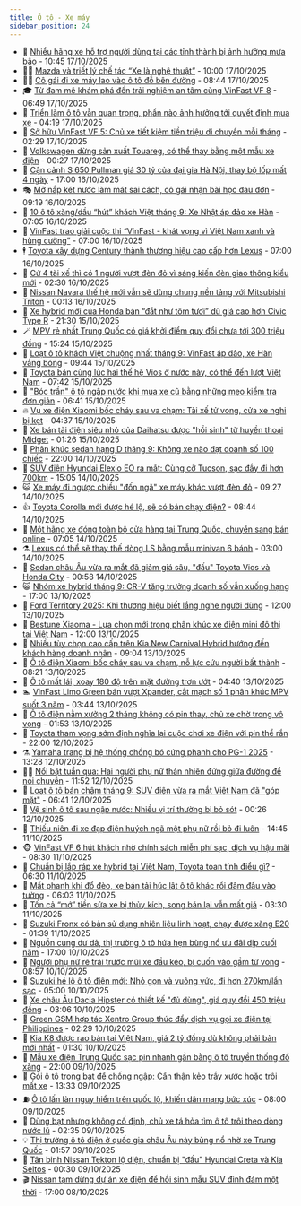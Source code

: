 ```yaml
---
title: Ô tô - Xe máy
sidebar_position: 24
---
```


<!-- dantri-o-to-xe-may:START -->
- 🤡 [Nhiều hãng xe hỗ trợ người dùng tại các tỉnh thành bị ảnh hưởng mưa bão](https://dantri.com.vn/o-to-xe-may/nhieu-hang-xe-ho-tro-nguoi-dung-tai-cac-tinh-thanh-bi-anh-huong-mua-bao-20251017112533969.htm) - 10:45 17/10/2025
- 🧑‍💻 [Mazda và triết lý chế tác “Xe là nghệ thuật”](https://dantri.com.vn/o-to-xe-may/mazda-va-triet-ly-che-tac-xe-la-nghe-thuat-20251017170325168.htm) - 10:00 17/10/2025
- 🧑‍💻 [Cô gái đi xe máy lao vào ô tô đỗ bên đường](https://dantri.com.vn/o-to-xe-may/co-gai-di-xe-may-lao-vao-o-to-do-ben-duong-20251017121030491.htm) - 08:44 17/10/2025
- 🎓 [Từ đam mê khám phá đến trải nghiệm an tâm cùng VinFast VF 8](https://dantri.com.vn/o-to-xe-may/tu-dam-me-kham-pha-den-trai-nghiem-an-tam-cung-vinfast-vf-8-20251017122622949.htm) - 06:49 17/10/2025
- 🌊 [Triển lãm ô tô vẫn quan trọng, phần nào ảnh hưởng tới quyết định mua xe](https://dantri.com.vn/o-to-xe-may/trien-lam-o-to-van-quan-trong-phan-nao-anh-huong-toi-quyet-dinh-mua-xe-20251017103638942.htm) - 04:19 17/10/2025
- 🥷 [Sở hữu VinFast VF 5: Chủ xe tiết kiệm tiền triệu di chuyển mỗi tháng](https://dantri.com.vn/o-to-xe-may/so-huu-vinfast-vf-5-chu-xe-tiet-kiem-tien-trieu-di-chuyen-moi-thang-20251017090426501.htm) - 02:29 17/10/2025
- 🤩 [Volkswagen dừng sản xuất Touareg, có thể thay bằng một mẫu xe điện](https://dantri.com.vn/o-to-xe-may/volkswagen-dung-san-xuat-touareg-co-the-thay-bang-mot-mau-xe-dien-20251016232941303.htm) - 00:27 17/10/2025
- 🫶 [Cận cảnh S 650 Pullman giá 30 tỷ của đại gia Hà Nội, thay bộ lốp mất 4 ngày](https://dantri.com.vn/o-to-xe-may/can-canh-s-650-pullman-gia-30-ty-cua-dai-gia-ha-noi-thay-bo-lop-mat-4-ngay-20251016230644729.htm) - 17:00 16/10/2025
- 🎭 [Mở nắp két nước làm mát sai cách, cô gái nhận bài học đau đớn](https://dantri.com.vn/o-to-xe-may/mo-nap-ket-nuoc-lam-mat-sai-cach-co-gai-nhan-bai-hoc-dau-don-20251016160415194.htm) - 09:19 16/10/2025
- 🌁 [10 ô tô xăng/dầu “hút” khách Việt tháng 9: Xe Nhật áp đảo xe Hàn](https://dantri.com.vn/o-to-xe-may/10-o-to-xangdau-hut-khach-viet-thang-9-xe-nhat-ap-dao-xe-han-20251016111552794.htm) - 07:05 16/10/2025
- 🦩 [VinFast trao giải cuộc thi “VinFast - khát vọng vì Việt Nam xanh và hùng cường”](https://dantri.com.vn/o-to-xe-may/vinfast-trao-giai-cuoc-thi-vinfast-khat-vong-vi-viet-nam-xanh-va-hung-cuong-20251016123717723.htm) - 07:00 16/10/2025
- 🕴 [Toyota xây dựng Century thành thương hiệu cao cấp hơn Lexus](https://dantri.com.vn/o-to-xe-may/toyota-xay-dung-century-thanh-thuong-hieu-cao-cap-hon-lexus-20251016114522443.htm) - 07:00 16/10/2025
- 🎡 [Cứ 4 tài xế thì có 1 người vượt đèn đỏ vì sáng kiến đèn giao thông kiểu mới](https://dantri.com.vn/o-to-xe-may/cu-4-tai-xe-thi-co-1-nguoi-vuot-den-do-vi-sang-kien-den-giao-thong-kieu-moi-20251016000825091.htm) - 02:30 16/10/2025
- 📝 [Nissan Navara thế hệ mới vẫn sẽ dùng chung nền tảng với Mitsubishi Triton](https://dantri.com.vn/o-to-xe-may/nissan-navara-the-he-moi-van-se-dung-chung-nen-tang-voi-mitsubishi-triton-20251015231603679.htm) - 00:13 16/10/2025
- 🧐 [Xe hybrid mới của Honda bán “đắt như tôm tươi” dù giá cao hơn Civic Type R](https://dantri.com.vn/o-to-xe-may/xe-hybrid-moi-cua-honda-ban-dat-nhu-tom-tuoi-du-gia-cao-hon-civic-type-r-20251015223155566.htm) - 21:30 15/10/2025
- 🪄 [MPV rẻ nhất Trung Quốc có giá khởi điểm quy đổi chưa tới 300 triệu đồng](https://dantri.com.vn/o-to-xe-may/mpv-re-nhat-trung-quoc-co-gia-khoi-diem-quy-doi-chua-toi-300-trieu-dong-20251015152457954.htm) - 15:24 15/10/2025
- 🧰 [Loạt ô tô khách Việt chuộng nhất tháng 9: VinFast áp đảo, xe Hàn vắng bóng](https://dantri.com.vn/o-to-xe-may/loat-o-to-khach-viet-chuong-nhat-thang-9-vinfast-ap-dao-xe-han-vang-bong-20251015155935987.htm) - 09:44 15/10/2025
- 🚀 [Toyota bán cùng lúc hai thế hệ Vios ở nước này, có thể đến lượt Việt Nam](https://dantri.com.vn/o-to-xe-may/toyota-ban-cung-luc-hai-the-he-vios-o-nuoc-nay-co-the-den-luot-viet-nam-20251015142856678.htm) - 07:42 15/10/2025
- 💪 [&quot;Bóc trần&quot; ô tô ngập nước khi mua xe cũ bằng những mẹo kiểm tra đơn giản](https://dantri.com.vn/o-to-xe-may/boc-tran-o-to-ngap-nuoc-khi-mua-xe-cu-bang-nhung-meo-kiem-tra-don-gian-20251015130051756.htm) - 06:41 15/10/2025
- 🔥 [Vụ xe điện Xiaomi bốc cháy sau va chạm: Tài xế tử vong, cửa xe nghi bị kẹt](https://dantri.com.vn/o-to-xe-may/vu-xe-dien-xiaomi-boc-chay-sau-va-cham-tai-xe-tu-vong-cua-xe-nghi-bi-ket-20251015105831066.htm) - 04:37 15/10/2025
- 🐲 [Xe bán tải điện siêu nhỏ của Daihatsu được &quot;hồi sinh&quot; từ huyền thoại Midget](https://dantri.com.vn/o-to-xe-may/xe-ban-tai-dien-sieu-nho-cua-daihatsu-duoc-hoi-sinh-tu-huyen-thoai-midget-20251014233507446.htm) - 01:26 15/10/2025
- 🌋 [Phân khúc sedan hạng D tháng 9: Không xe nào đạt doanh số 100 chiếc](https://dantri.com.vn/o-to-xe-may/phan-khuc-sedan-hang-d-thang-9-khong-xe-nao-dat-doanh-so-100-chiec-20251014115349316.htm) - 22:00 14/10/2025
- 🤩 [SUV điện Hyundai Elexio EO ra mắt: Cùng cỡ Tucson, sạc đầy đi hơn 700km](https://dantri.com.vn/o-to-xe-may/suv-dien-hyundai-elexio-eo-ra-mat-cung-co-tucson-sac-day-di-hon-700km-20251014151536579.htm) - 15:05 14/10/2025
- 😺 [Xe máy đi ngược chiều &quot;đốn ngã&quot; xe máy khác vượt đèn đỏ](https://dantri.com.vn/o-to-xe-may/xe-may-di-nguoc-chieu-don-nga-xe-may-khac-vuot-den-do-20251014162223270.htm) - 09:27 14/10/2025
- 👍 [Toyota Corolla mới được hé lộ, sẽ có bản chạy điện?](https://dantri.com.vn/o-to-xe-may/toyota-corolla-moi-duoc-he-lo-se-co-ban-chay-dien-20251014114408259.htm) - 08:44 14/10/2025
- 🎃 [Một hãng xe đóng toàn bộ cửa hàng tại Trung Quốc, chuyển sang bán online](https://dantri.com.vn/o-to-xe-may/mot-hang-xe-dong-toan-bo-cua-hang-tai-trung-quoc-chuyen-sang-ban-online-20251014084343084.htm) - 07:05 14/10/2025
- ⚗️ [Lexus có thể sẽ thay thế dòng LS bằng mẫu minivan 6 bánh](https://dantri.com.vn/o-to-xe-may/lexus-co-the-se-thay-the-dong-ls-bang-mau-minivan-6-banh-20251013231157002.htm) - 03:00 14/10/2025
- 🦄 [Sedan châu Âu vừa ra mắt đã giảm giá sâu, &quot;đấu&quot; Toyota Vios và Honda City](https://dantri.com.vn/o-to-xe-may/sedan-chau-au-vua-ra-mat-da-giam-gia-sau-dau-toyota-vios-va-honda-city-20251013191819761.htm) - 00:58 14/10/2025
- 😺 [Nhóm xe hybrid tháng 9: CR-V tăng trưởng doanh số vẫn xuống hạng](https://dantri.com.vn/o-to-xe-may/nhom-xe-hybrid-thang-9-cr-v-tang-truong-doanh-so-van-xuong-hang-20251013175806219.htm) - 17:00 13/10/2025
- 💼 [Ford Territory 2025: Khi thương hiệu biết lắng nghe người dùng](https://dantri.com.vn/o-to-xe-may/ford-territory-2025-khi-thuong-hieu-biet-lang-nghe-nguoi-dung-20251013174655166.htm) - 12:00 13/10/2025
- 💃 [Bestune Xiaoma - Lựa chọn mới trong phân khúc xe điện mini đô thị tại Việt Nam](https://dantri.com.vn/o-to-xe-may/bestune-xiaoma-lua-chon-moi-trong-phan-khuc-xe-dien-mini-do-thi-tai-viet-nam-20251013171030483.htm) - 12:00 13/10/2025
- 🚀 [Nhiều tùy chọn cao cấp trên Kia New Carnival Hybrid hướng đến khách hàng doanh nhân](https://dantri.com.vn/o-to-xe-may/nhieu-tuy-chon-cao-cap-tren-kia-new-carnival-hybrid-huong-den-khach-hang-doanh-nhan-20251013154037404.htm) - 09:04 13/10/2025
- 🤩 [Ô tô điện Xiaomi bốc cháy sau va chạm, nỗ lực cứu người bất thành](https://dantri.com.vn/o-to-xe-may/o-to-dien-xiaomi-boc-chay-sau-va-cham-no-luc-cuu-nguoi-bat-thanh-20251013150300801.htm) - 08:21 13/10/2025
- 💪 [Ô tô mất lái, xoay 180 độ trên mặt đường trơn ướt](https://dantri.com.vn/o-to-xe-may/o-to-mat-lai-xoay-180-do-tren-mat-duong-tron-uot-20251013095323237.htm) - 04:40 13/10/2025
- 🏊 [VinFast Limo Green bán vượt Xpander, cắt mạch số 1 phân khúc MPV suốt 3 năm](https://dantri.com.vn/o-to-xe-may/vinfast-limo-green-ban-vuot-xpander-cat-mach-so-1-phan-khuc-mpv-suot-3-nam-20251013092315061.htm) - 03:44 13/10/2025
- 💄 [Ô tô điện nằm xưởng 2 tháng không có pin thay, chủ xe chờ trong vô vọng](https://dantri.com.vn/o-to-xe-may/o-to-dien-nam-xuong-2-thang-khong-co-pin-thay-chu-xe-cho-trong-vo-vong-20251012171454465.htm) - 01:53 13/10/2025
- 👺 [Toyota tham vọng sớm định nghĩa lại cuộc chơi xe điện với pin thể rắn](https://dantri.com.vn/o-to-xe-may/toyota-tham-vong-som-dinh-nghia-lai-cuoc-choi-xe-dien-voi-pin-the-ran-20251012230253502.htm) - 22:00 12/10/2025
- ⚗️ [Yamaha trang bị hệ thống chống bó cứng phanh cho PG-1 2025](https://dantri.com.vn/o-to-xe-may/yamaha-trang-bi-he-thong-chong-bo-cung-phanh-cho-pg-1-2025-20251012195204419.htm) - 13:28 12/10/2025
- 🧑‍🏫 [Nổi bật tuần qua: Hai người phụ nữ thản nhiên đứng giữa đường để nói chuyện](https://dantri.com.vn/o-to-xe-may/noi-bat-tuan-qua-hai-nguoi-phu-nu-than-nhien-dung-giua-duong-de-noi-chuyen-20251012184635756.htm) - 11:52 12/10/2025
- 🦒 [Loạt ô tô bán chậm tháng 9: SUV điện vừa ra mắt Việt Nam đã &quot;góp mặt&quot;](https://dantri.com.vn/o-to-xe-may/loat-o-to-ban-cham-thang-9-suv-dien-vua-ra-mat-viet-nam-da-gop-mat-20251011111532180.htm) - 06:41 12/10/2025
- 🐘 [Vệ sinh ô tô sau ngập nước: Nhiều vị trí thường bị bỏ sót](https://dantri.com.vn/o-to-xe-may/ve-sinh-o-to-sau-ngap-nuoc-nhieu-vi-tri-thuong-bi-bo-sot-20251011171316586.htm) - 00:26 12/10/2025
- 🧠 [Thiếu niên đi xe đạp điện huých ngã một phụ nữ rồi bỏ đi luôn](https://dantri.com.vn/o-to-xe-may/thieu-nien-di-xe-dap-dien-huych-nga-mot-phu-nu-roi-bo-di-luon-20251011150945430.htm) - 14:45 11/10/2025
- 🐵 [VinFast VF 6 hút khách nhờ chính sách miễn phí sạc, dịch vụ hậu mãi](https://dantri.com.vn/o-to-xe-may/vinfast-vf-6-hut-khach-nho-chinh-sach-mien-phi-sac-dich-vu-hau-mai-20251011150622417.htm) - 08:30 11/10/2025
- 🤭 [Chuẩn bị lắp ráp xe hybrid tại Việt Nam, Toyota toan tính điều gì?](https://dantri.com.vn/o-to-xe-may/chuan-bi-lap-rap-xe-hybrid-tai-viet-nam-toyota-toan-tinh-dieu-gi-20251011131242343.htm) - 06:30 11/10/2025
- 🤠 [Mất phanh khi đổ đèo, xe bán tải húc lật ô tô khác rồi đâm đầu vào tường](https://dantri.com.vn/o-to-xe-may/mat-phanh-khi-do-deo-xe-ban-tai-huc-lat-o-to-khac-roi-dam-dau-vao-tuong-20251011113510816.htm) - 06:03 11/10/2025
- 🫶 [Tốn cả “mớ” tiền sửa xe bị thủy kích, song bán lại vẫn mất giá](https://dantri.com.vn/o-to-xe-may/ton-ca-mo-tien-sua-xe-bi-thuy-kich-song-ban-lai-van-mat-gia-20251009171349115.htm) - 03:30 11/10/2025
- 🚀 [Suzuki Fronx có bản sử dụng nhiên liệu linh hoạt, chạy được xăng E20](https://dantri.com.vn/o-to-xe-may/suzuki-fronx-co-ban-su-dung-nhien-lieu-linh-hoat-chay-duoc-xang-e20-20251011004525328.htm) - 01:39 11/10/2025
- 🎊 [Nguồn cung dư dả, thị trường ô tô hứa hẹn bùng nổ ưu đãi dịp cuối năm](https://dantri.com.vn/o-to-xe-may/nguon-cung-du-da-thi-truong-o-to-hua-hen-bung-no-uu-dai-dip-cuoi-nam-20251010140956952.htm) - 17:00 10/10/2025
- 🦄 [Người phụ nữ rẽ trái trước mũi xe đầu kéo, bị cuốn vào gầm tử vong](https://dantri.com.vn/o-to-xe-may/nguoi-phu-nu-re-trai-truoc-mui-xe-dau-keo-bi-cuon-vao-gam-tu-vong-20251010151014821.htm) - 08:57 10/10/2025
- 🥷 [Suzuki hé lộ ô tô điện mới: Nhỏ gọn và vuông vức, đi hơn 270km/lần sạc](https://dantri.com.vn/o-to-xe-may/suzuki-he-lo-o-to-dien-moi-nho-gon-va-vuong-vuc-di-hon-270kmlan-sac-20251010110918701.htm) - 05:00 10/10/2025
- 🦏 [Xe châu Âu Dacia Hipster có thiết kế &quot;đủ dùng&quot;, giá quy đổi 450 triệu đồng](https://dantri.com.vn/o-to-xe-may/xe-chau-au-dacia-hipster-co-thiet-ke-du-dung-gia-quy-doi-450-trieu-dong-20251010091852075.htm) - 03:06 10/10/2025
- 🤗 [Green GSM hợp tác Xentro Group thúc đẩy dịch vụ gọi xe điện tại Philippines](https://dantri.com.vn/o-to-xe-may/green-gsm-hop-tac-xentro-group-thuc-day-dich-vu-goi-xe-dien-tai-philippines-20251010083329697.htm) - 02:29 10/10/2025
- 🐲 [Kia K8 được rao bán tại Việt Nam, giá 2 tỷ đồng dù không phải bản mới nhất](https://dantri.com.vn/o-to-xe-may/kia-k8-duoc-rao-ban-tai-viet-nam-gia-2-ty-dong-du-khong-phai-ban-moi-nhat-20251009111527389.htm) - 01:30 10/10/2025
- 🤭 [Mẫu xe điện Trung Quốc sạc pin nhanh gần bằng ô tô truyền thống đổ xăng](https://dantri.com.vn/o-to-xe-may/mau-xe-dien-trung-quoc-sac-pin-nhanh-gan-bang-o-to-truyen-thong-do-xang-20251010003307535.htm) - 22:00 09/10/2025
- 🐻 [Gói ô tô trong bạt để chống ngập: Cẩn thận kẻo trầy xước hoặc trôi mất xe](https://dantri.com.vn/o-to-xe-may/goi-o-to-trong-bat-de-chong-ngap-can-than-keo-tray-xuoc-hoac-troi-mat-xe-20251009092307958.htm) - 13:33 09/10/2025
- ⛽️ [Ô tô lấn làn nguy hiểm trên quốc lộ, khiến dân mạng bức xúc](https://dantri.com.vn/o-to-xe-may/o-to-lan-lan-nguy-hiem-tren-quoc-lo-khien-dan-mang-buc-xuc-20251009115055638.htm) - 08:00 09/10/2025
- 🫣 [Dùng bạt nhưng không cố định, chủ xe tá hỏa tìm ô tô trôi theo dòng nước lũ](https://dantri.com.vn/o-to-xe-may/dung-bat-nhung-khong-co-dinh-chu-xe-ta-hoa-tim-o-to-troi-theo-dong-nuoc-lu-20251009092137765.htm) - 02:35 09/10/2025
- 💡 [Thị trường ô tô điện ở quốc gia châu Âu này bùng nổ nhờ xe Trung Quốc](https://dantri.com.vn/o-to-xe-may/thi-truong-o-to-dien-o-quoc-gia-chau-au-nay-bung-no-nho-xe-trung-quoc-20251009083946087.htm) - 01:57 09/10/2025
- 💪 [Tân binh Nissan Tekton lộ diện, chuẩn bị &quot;đấu&quot; Hyundai Creta và Kia Seltos](https://dantri.com.vn/o-to-xe-may/tan-binh-nissan-tekton-lo-dien-chuan-bi-dau-hyundai-creta-va-kia-seltos-20251008191242689.htm) - 00:30 09/10/2025
- 🎬 [Nissan tạm dừng dự án xe điện để hồi sinh mẫu SUV đình đám một thời](https://dantri.com.vn/o-to-xe-may/nissan-tam-dung-du-an-xe-dien-de-hoi-sinh-mau-suv-dinh-dam-mot-thoi-20251008153423109.htm) - 17:00 08/10/2025<!-- dantri-o-to-xe-may:END -->
